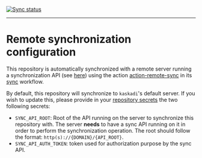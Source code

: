 [![Sync status](https://img.shields.io/github/workflow/status/kaskadi/static-example/sync?label=sync&logo=github)](https://github.com/kaskadi/static-example/actions?query=workflow%3Async)

****

# Remote synchronization configuration

This repository is automatically synchronized with a remote server running a synchronization API (see [here](https://github.com/kaskadi/remote-sync-api)) using the action [action-remote-sync](https://github.com/kaskadi/action-remote-sync) in its [sync](./.github/workflows/sync.yml) workflow.

By default, this repository will synchronize to `kaskadi`'s default server. If you wish to update this, please provide in your [repository secrets](https://github.com/kaskadi/static-example/settings/secrets/actions) the two following secrets:
- `SYNC_API_ROOT`: Root of the API running on the server to synchronize this repository with. The server **needs** to have a sync API running on it in order to perform the synchronization operation. The root should follow the format: `http(s)://{DOMAIN}/{API_ROOT}`.
- `SYNC_API_AUTH_TOKEN`: token used for authorization purpose by the sync API.